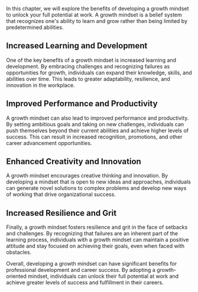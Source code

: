 
In this chapter, we will explore the benefits of developing a growth mindset to unlock your full potential at work. A growth mindset is a belief system that recognizes one's ability to learn and grow rather than being limited by predetermined abilities.

Increased Learning and Development
----------------------------------

One of the key benefits of a growth mindset is increased learning and development. By embracing challenges and recognizing failures as opportunities for growth, individuals can expand their knowledge, skills, and abilities over time. This leads to greater adaptability, resilience, and innovation in the workplace.

Improved Performance and Productivity
-------------------------------------

A growth mindset can also lead to improved performance and productivity. By setting ambitious goals and taking on new challenges, individuals can push themselves beyond their current abilities and achieve higher levels of success. This can result in increased recognition, promotions, and other career advancement opportunities.

Enhanced Creativity and Innovation
----------------------------------

A growth mindset encourages creative thinking and innovation. By developing a mindset that is open to new ideas and approaches, individuals can generate novel solutions to complex problems and develop new ways of working that drive organizational success.

Increased Resilience and Grit
-----------------------------

Finally, a growth mindset fosters resilience and grit in the face of setbacks and challenges. By recognizing that failures are an inherent part of the learning process, individuals with a growth mindset can maintain a positive attitude and stay focused on achieving their goals, even when faced with obstacles.

Overall, developing a growth mindset can have significant benefits for professional development and career success. By adopting a growth-oriented mindset, individuals can unlock their full potential at work and achieve greater levels of success and fulfillment in their careers.
